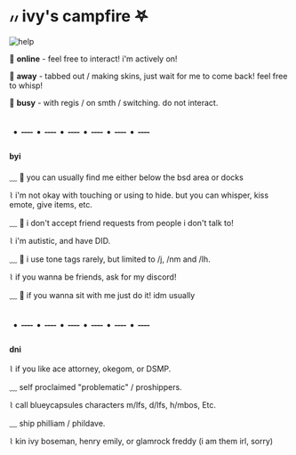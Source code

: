 
# ៸៸ ivy's campfire 𖤐

![help](https://media.discordapp.net/attachments/754019126875389961/865445705865887774/image1.png)

🍏 **online** - feel free to interact! i'm actively on!

🍋 **away** - tabbed out / making skins, just wait for me to come back! feel free to whisp!

🍎 **busy** - with regis / on smth / switching. do not interact.

## ・┈・┈・┈・┈・┈・┈

#### byi 

﹏ 🍒 you can usually find me either below the bsd area or docks

⌇  i'm not okay with touching or using to hide. but you can whisper, kiss emote, give items, etc.

﹏ 🍉 i don't accept friend requests from people i don't talk to!

⌇  i'm autistic, and have DID.

﹏ 🍒 i use tone tags rarely, but limited to /j, /nm and /lh. 

⌇  if you wanna be friends, ask for my discord!

﹏ 🍉 if you wanna sit with me just do it! idm usually
## ・┈・┈・┈・┈・┈・┈

#### dni

⌇ if you like ace attorney, okegom, or DSMP. 

﹏ self proclaimed "problematic" / proshippers.

⌇ call blueycapsules characters m/lfs, d/lfs, h/mbos, Etc.

﹏ ship philliam / phildave.

⌇ kin ivy boseman, henry emily, or glamrock freddy
(i am them irl, sorry)
